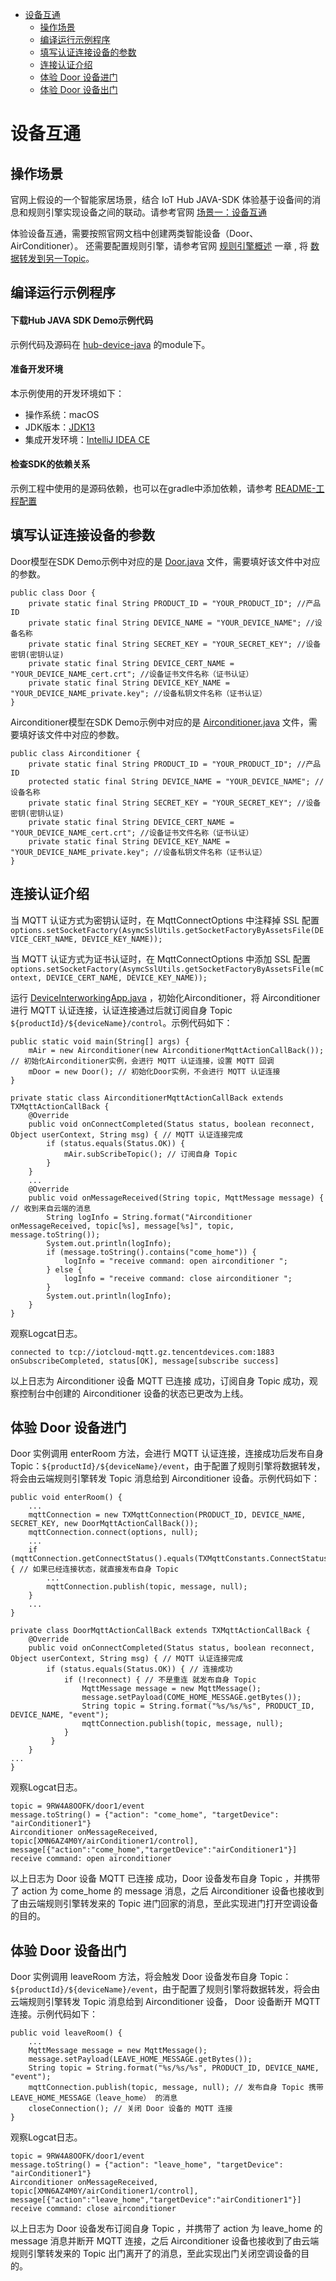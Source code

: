 * [设备互通](#设备互通)
  * [操作场景](#操作场景)
  * [编译运行示例程序](#编译运行示例程序)
  * [填写认证连接设备的参数](#填写认证连接设备的参数)
  * [连接认证介绍](#连接认证介绍)
  * [体验 Door 设备进门](#体验-Door-设备进门)
  * [体验 Door 设备出门](#体验-Door-设备出门)

# 设备互通
## 操作场景
官网上假设的一个智能家居场景，结合 IoT Hub JAVA-SDK 体验基于设备间的消息和规则引擎实现设备之间的联动。请参考官网 [场景一：设备互通](https://cloud.tencent.com/document/product/634/11913)

体验设备互通，需要按照官网文档中创建两类智能设备（Door、AirConditioner）。 还需要配置规则引擎，请参考官网 [规则引擎概述](https://cloud.tencent.com/document/product/634/14446) 一章 , 将 [数据转发到另一Topic](https://cloud.tencent.com/document/product/634/14449)。

## 编译运行示例程序

#### 下载Hub JAVA SDK Demo示例代码

示例代码及源码在 [hub-device-java](https://github.com/tencentyun/iot-device-java/tree/master/hub-device-java) 的module下。

#### 准备开发环境

本示例使用的开发环境如下：

* 操作系统：macOS
* JDK版本：[JDK13](https://www.oracle.com/java/technologies/javase-jdk13-downloads.html)
* 集成开发环境：[IntelliJ IDEA CE](https://www.jetbrains.com/idea/)

#### 检查SDK的依赖关系

示例工程中使用的是源码依赖，也可以在gradle中添加依赖，请参考 [README-工程配置](https://github.com/tencentyun/iot-device-java/blob/master/hub-device-java/README.md#工程配置)

## 填写认证连接设备的参数

Door模型在SDK Demo示例中对应的是 [Door.java](https://github.com/tencentyun/iot-device-java/blob/master/hub-device-java/src/main/java/com/tencent/iot/hub/device/java/main/scenarized/Door.java) 文件，需要填好该文件中对应的参数。

```
public class Door {
    private static final String PRODUCT_ID = "YOUR_PRODUCT_ID"; //产品ID
    private static final String DEVICE_NAME = "YOUR_DEVICE_NAME"; //设备名称
    private static final String SECRET_KEY = "YOUR_SECRET_KEY"; //设备密钥(密钥认证)
    private static final String DEVICE_CERT_NAME = "YOUR_DEVICE_NAME_cert.crt"; //设备证书文件名称（证书认证）
    private static final String DEVICE_KEY_NAME = "YOUR_DEVICE_NAME_private.key"; //设备私钥文件名称（证书认证）
}
```

Airconditioner模型在SDK Demo示例中对应的是 [Airconditioner.java](https://github.com/tencentyun/iot-device-java/blob/master/hub-device-java/src/main/java/com/tencent/iot/hub/device/java/main/scenarized/Airconditioner.java) 文件，需要填好该文件中对应的参数。

```
public class Airconditioner {
    private static final String PRODUCT_ID = "YOUR_PRODUCT_ID"; //产品ID
    protected static final String DEVICE_NAME = "YOUR_DEVICE_NAME"; //设备名称
    private static final String SECRET_KEY = "YOUR_SECRET_KEY"; //设备密钥(密钥认证)
    private static final String DEVICE_CERT_NAME = "YOUR_DEVICE_NAME_cert.crt"; //设备证书文件名称（证书认证）
    private static final String DEVICE_KEY_NAME = "YOUR_DEVICE_NAME_private.key"; //设备私钥文件名称（证书认证）
}
```

## 连接认证介绍

当 MQTT 认证方式为密钥认证时，在 MqttConnectOptions 中注释掉 SSL 配置 `options.setSocketFactory(AsymcSslUtils.getSocketFactoryByAssetsFile(DEVICE_CERT_NAME, DEVICE_KEY_NAME));`

当 MQTT 认证方式为证书认证时，在 MqttConnectOptions 中添加 SSL 配置 `options.setSocketFactory(AsymcSslUtils.getSocketFactoryByAssetsFile(mContext, DEVICE_CERT_NAME, DEVICE_KEY_NAME));`

运行 [DeviceInterworkingApp.java](https://github.com/tencentyun/iot-device-java/blob/master/hub-device-java/src/main/java/com/tencent/iot/hub/device/java/DeviceInterworkingApp.java) ，初始化Airconditioner，将 Airconditioner 进行 MQTT 认证连接，认证连接通过后就订阅自身 Topic `${productId}/${deviceName}/control`。示例代码如下：

```
public static void main(String[] args) {
    mAir = new Airconditioner(new AirconditionerMqttActionCallBack()); // 初始化Airconditioner实例，会进行 MQTT 认证连接，设置 MQTT 回调
    mDoor = new Door(); // 初始化Door实例，不会进行 MQTT 认证连接
}

private static class AirconditionerMqttActionCallBack extends TXMqttActionCallBack {
    @Override
    public void onConnectCompleted(Status status, boolean reconnect, Object userContext, String msg) { // MQTT 认证连接完成
        if (status.equals(Status.OK)) {
            mAir.subScribeTopic(); // 订阅自身 Topic
        }
    }
    ...
    @Override
    public void onMessageReceived(String topic, MqttMessage message) { // 收到来自云端的消息
        String logInfo = String.format("Airconditioner onMessageReceived, topic[%s], message[%s]", topic, message.toString());
        System.out.println(logInfo);
        if (message.toString().contains("come_home")) {
            logInfo = "receive command: open airconditioner ";
        } else {
            logInfo = "receive command: close airconditioner ";
        }
        System.out.println(logInfo);
    }
}
```

观察Logcat日志。
```
connected to tcp://iotcloud-mqtt.gz.tencentdevices.com:1883
onSubscribeCompleted, status[OK], message[subscribe success]
```
以上日志为 Airconditioner 设备 MQTT 已连接 成功，订阅自身 Topic 成功，观察控制台中创建的 Airconditioner 设备的状态已更改为上线。

## 体验 Door 设备进门

Door 实例调用 enterRoom 方法，会进行 MQTT 认证连接，连接成功后发布自身 Topic：`${productId}/${deviceName}/event`，由于配置了规则引擎将数据转发，将会由云端规则引擎转发 Topic 消息给到 Airconditioner 设备。示例代码如下：
```
public void enterRoom() {
    ...
    mqttConnection = new TXMqttConnection(PRODUCT_ID, DEVICE_NAME, SECRET_KEY, new DoorMqttActionCallBack());
    mqttConnection.connect(options, null);
    ...
    if (mqttConnection.getConnectStatus().equals(TXMqttConstants.ConnectStatus.kConnected)) { // 如果已经连接状态，就直接发布自身 Topic
        ...
        mqttConnection.publish(topic, message, null);
    }
    ...
}

private class DoorMqttActionCallBack extends TXMqttActionCallBack {
    @Override
    public void onConnectCompleted(Status status, boolean reconnect, Object userContext, String msg) { // MQTT 认证连接完成
        if (status.equals(Status.OK)) { // 连接成功
            if (!reconnect) { // 不是重连 就发布自身 Topic
                MqttMessage message = new MqttMessage();
                message.setPayload(COME_HOME_MESSAGE.getBytes());
                String topic = String.format("%s/%s/%s", PRODUCT_ID, DEVICE_NAME, "event");
                mqttConnection.publish(topic, message, null);
            }
         }
    }
...
}
```

观察Logcat日志。
```
topic = 9RW4A8OOFK/door1/event
message.toString() = {"action": "come_home", "targetDevice": "airConditioner1"}
Airconditioner onMessageReceived, topic[XMN6AZ4M0Y/airConditioner1/control], message[{"action":"come_home","targetDevice":"airConditioner1"}]
receive command: open airconditioner 
```
以上日志为 Door 设备 MQTT 已连接 成功，Door 设备发布自身 Topic ，并携带了 action 为 come_home 的 message 消息，之后 Airconditioner 设备也接收到了由云端规则引擎转发来的 Topic 进门回家的消息，至此实现进门打开空调设备的目的。

## 体验 Door 设备出门

Door 实例调用 leaveRoom 方法，将会触发 Door 设备发布自身 Topic：`${productId}/${deviceName}/event`，由于配置了规则引擎将数据转发，将会由云端规则引擎转发 Topic 消息给到 Airconditioner 设备， Door 设备断开 MQTT 连接。示例代码如下：
```
public void leaveRoom() {
    ...
    MqttMessage message = new MqttMessage();
    message.setPayload(LEAVE_HOME_MESSAGE.getBytes());
    String topic = String.format("%s/%s/%s", PRODUCT_ID, DEVICE_NAME, "event");
    mqttConnection.publish(topic, message, null); // 发布自身 Topic 携带 LEAVE_HOME_MESSAGE（leave_home） 的消息
    closeConnection(); // 关闭 Door 设备的 MQTT 连接
}
```

观察Logcat日志。
```
topic = 9RW4A8OOFK/door1/event
message.toString() = {"action": "leave_home", "targetDevice": "airConditioner1"}
Airconditioner onMessageReceived, topic[XMN6AZ4M0Y/airConditioner1/control], message[{"action":"leave_home","targetDevice":"airConditioner1"}]
receive command: close airconditioner 
```
以上日志为 Door 设备发布订阅自身 Topic ，并携带了 action 为 leave_home 的 message 消息并断开 MQTT 连接，之后 Airconditioner 设备也接收到了由云端规则引擎转发来的 Topic 出门离开了的消息，至此实现出门关闭空调设备的目的。
